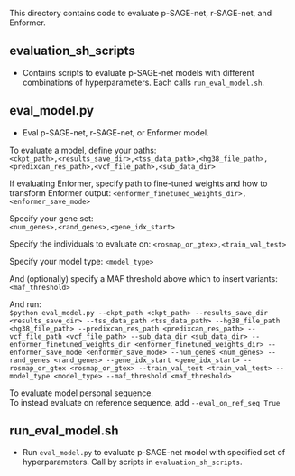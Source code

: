 This directory contains code to evaluate p-SAGE-net, r-SAGE-net, and Enformer. 

## evaluation_sh_scripts
- Contains scripts to evaluate p-SAGE-net models with different combinations of hyperparameters. Each calls `run_eval_model.sh`.

## eval_model.py 
- Eval p-SAGE-net, r-SAGE-net, or Enformer model.

To evaluate a model, define your paths:  
 `<ckpt_path>,<results_save_dir>,<tss_data_path>,<hg38_file_path>,<predixcan_res_path>,<vcf_file_path>,<sub_data_dir>`  

If evaluating Enformer, specify path to fine-tuned weights and how to transform Enformer output: 
 `<enformer_finetuned_weights_dir>,<enformer_save_mode>`  
 
Specify your gene set:  
`<num_genes>,<rand_genes>,<gene_idx_start>` 

Specify the individuals to evaluate on: 
`<rosmap_or_gtex>,<train_val_test>`

Specify your model type: 
`<model_type>`

And (optionally) specify a MAF threshold above which to insert variants: 
`<maf_threshold>`

And run:  
`$python eval_model.py --ckpt_path <ckpt_path> --results_save_dir <results_save_dir> --tss_data_path <tss_data_path> --hg38_file_path <hg38_file_path> --predixcan_res_path <predixcan_res_path> --vcf_file_path <vcf_file_path> --sub_data_dir <sub_data_dir> --enformer_finetuned_weights_dir <enformer_finetuned_weights_dir> --enformer_save_mode <enformer_save_mode> --num_genes <num_genes> --rand_genes <rand_genes> --gene_idx_start <gene_idx_start> --rosmap_or_gtex <rosmap_or_gtex> --train_val_test <train_val_test> --model_type <model_type> --maf_threshold <maf_threshold>`

To evaluate model personal sequence.   
To instead evaluate on reference sequence, add `--eval_on_ref_seq True`

## run_eval_model.sh
- Run `eval_model.py` to evaluate p-SAGE-net model with specified set of hyperparameters. Call by scripts in `evaluation_sh_scripts`.

 
  

